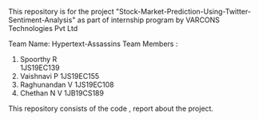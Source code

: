 

This repository is for the project  "Stock-Market-Prediction-Using-Twitter-Sentiment-Analysis" as part of internship program by VARCONS Technologies Pvt Ltd

Team Name: Hypertext-Assassins
Team Members : 
1. Spoorthy R                <br> 1JS19EC139 </br>
2. Vaishnavi P                1JS19EC155
3. Raghunandan V              1JS19EC108
4. Chethan N V                1JB19CS189

This repository consists of the code , report about the project.
